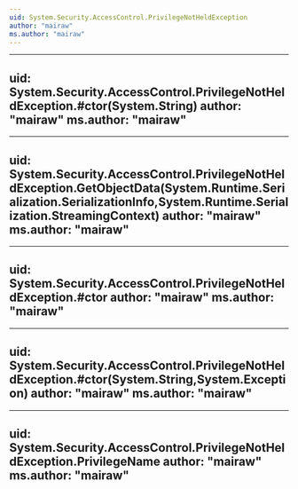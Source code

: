 ```yaml
---
uid: System.Security.AccessControl.PrivilegeNotHeldException
author: "mairaw"
ms.author: "mairaw"
---
```


---
uid: System.Security.AccessControl.PrivilegeNotHeldException.#ctor(System.String)
author: "mairaw"
ms.author: "mairaw"
---

---
uid: System.Security.AccessControl.PrivilegeNotHeldException.GetObjectData(System.Runtime.Serialization.SerializationInfo,System.Runtime.Serialization.StreamingContext)
author: "mairaw"
ms.author: "mairaw"
---

---
uid: System.Security.AccessControl.PrivilegeNotHeldException.#ctor
author: "mairaw"
ms.author: "mairaw"
---

---
uid: System.Security.AccessControl.PrivilegeNotHeldException.#ctor(System.String,System.Exception)
author: "mairaw"
ms.author: "mairaw"
---

---
uid: System.Security.AccessControl.PrivilegeNotHeldException.PrivilegeName
author: "mairaw"
ms.author: "mairaw"
---

